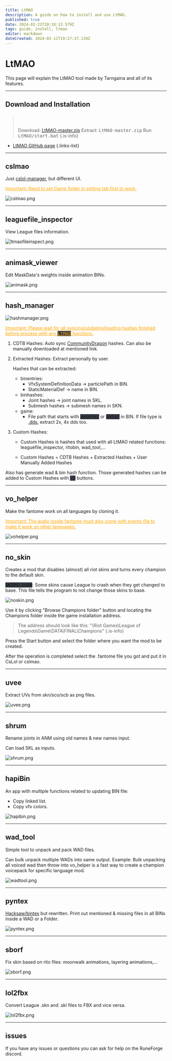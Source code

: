 ```yaml
---
title: LtMAO
description: A guide on how to install and use LtMAO.
published: true
date: 2024-02-21T20:18:13.579Z
tags: guide, install, ltmao
editor: markdown
dateCreated: 2024-02-11T19:27:37.139Z
---
```


# LtMAO
This page will explain the LtMAO tool made by Tarngaina and all of its features.

---
## Download and Installation
> ### <p><span style="color:#ffffff">Installation</span>
> Download: <a href="https://github.com/tarngaina/LtMAO/archive/refs/heads/master.zip">LtMAO-master.zip</a>
> Extract: <kbd>LtMAO-master.zip</kbd>
> Run <kbd>LtMAO/start.bat</kbd>
> {.is-info}
- <a href="https://github.com/tarngaina/LtMAO?tab=readme-ov-file">LtMAO GitHub page</a>
{.links-list}
---
## cslmao
Just <a href="/core-guides/tools/cslolmanager">cslol-manager</a>, but different UI.

<u style="color:orange">Important: Need to set Game folder in setting tab first to work.</u>

  ![cslmao.png](/user-pictures/bud/cslmao.png)
  
 ---
## leaguefile_inspector
  View League files information.
  
  ![ltmaofileinspect.png](/user-pictures/bud/ltmaofileinspect.png)
  
 ---
## animask_viewer
  Edit MaskData's weights inside animation BINs.
  
  ![animask.png](/user-pictures/bud/animask.png)
  
 ---
## hash_manager
  ![hashmanager.png](/user-pictures/bud/hashmanager.png)

  <u style="color:orange">Important: Please wait for all syncing/updating/loading hashes finished before process with any <kbd style="background-color:#343942;color:orange">LtMAO</kbd> functions.</u>

1. CDTB Hashes: Auto sync <a href="https://github.com/CommunityDragon/CDTB/tree/master/cdragontoolbox">CommunityDragon</a> hashes. Can also be manually downloaded at mentioned link.

 <span>
   
2. Extracted Hashes: Extract personally by user.

	<span>
    
   Hashes that can be extracted:

	- binentries:
		+ VfxSystemDefinitionData -> particlePath in BIN.
		+ StaticMaterialDef -> name in BIN.
	- binhashes:
		+ Joint hashes -> joint names in SKL.
		+ Submesh hashes -> submesh names in SKN.
	- game:
		+ File path that starts with <kbd style="background-color:#343942">assets/</kbd> or <kbd style="background-color:#343942">data/</kbd> in BIN. If file type is <a href="/en/specific-guide/filetypes#dds">.dds</a>, extract 2x, 4x dds too.

3. Custom Hashes:

 	- Custom Hashes is hashes that used with all LtMAO related functions: leaguefile_inspector, ritobin, wad_tool,...
   
	 - Custom Hashes = CDTB Hashes + Extracted Hashes + User Manually Added Hashes


Also has generate wad & bin hash function. Those generated hashes can be added to Custom Hashes with <kbd style="background-color:#343942">-></kbd> buttons.
   
 ---
  ## vo_helper
Make the fantome work on all languages by cloning it.

<u style="color:orange">Important: The audio inside fantome must also come with events file to make it work on other languages.</u>
    
![vohelper.png](/user-pictures/bud/vohelper.png)
    
 ---
  ## no_skin
  Creates a mod that disables (almost) all riot skins and turns every champion to the default skin.
    
<kbd style="background-color:#343942">SKIPS.json</kbd>: Some skins cause League to crash when they get changed to base. This file tells the program to not change those skins to base.
  
![noskin.png](/user-pictures/bud/noskin.png)
    
  Use it by clicking "Browse Champions folder" button and locating the Champions folder inside the game installation address.
>The address should look like this: "\Riot Games\League of Legends\Game\DATA\FINAL\Champions"
>{.is-info}
  
Press the Start button and select the folder where you want the mod to be created.
  
  After the operation is completed select the .fantome file you got and put it in CsLol or cslmao.
    
 ---
  ## uvee
Extract UVs from skn/sco/scb as png files.
    
![uvee.png](/user-pictures/bud/uvee.png)
    
 ---

  ## shrum
Rename joints in ANM using old names & new names input.

Can load SKL as inputs.
    
![shrum.png](/user-pictures/bud/shrum.png)
    
 ---
  ## hapiBin
An app with multiple functions related to updating BIN file:

- Copy linked list.
- Copy vfx colors.

![hapibin.png](/user-pictures/bud/hapibin.png)
    
 ---

## wad_tool
  Simple tool to unpack and pack WAD files.

Can bulk unpack multiple WADs into same output. Example: Bulk unpacking all voiced wad then throw into vo_helper is a fast way to create a champion voicepack for specific language mod.

![wadtool.png](/user-pictures/bud/wadtool.png)
    
 ---

  ## pyntex
<a href="/core-guides/tools/hacksaw">Hacksaw/bintex</a> but rewritten. Print out mentioned & missing files in all BINs inside a WAD or a Folder.

![pyntex.png](/user-pictures/bud/pyntex.png)
    
 ---

  ## sborf
Fix skin based on rito files: moonwalk animations, layering animations,...
    
![sborf.png](/user-pictures/bud/sborf.png)
    
 ---
    
  ## lol2fbx
Convert League .skn and .skl files to FBX and vice versa.
    
![lol2fbx.png](/user-pictures/bud/lol2fbx.png)
    
 ---
## issues
If you have any issues or questions you can ask for help on the RuneForge discord.
  
  
  
  
  
  
  
  
  
  
  
  
  